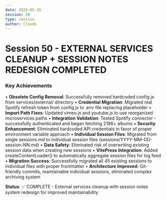```yaml
---
date: 2025-05-26
session: 50
type: session
author: Claude
---
```


# Session 50 - EXTERNAL SERVICES CLEANUP + SESSION NOTES REDESIGN COMPLETED

### Key Achievements
• **Obsolete Config Removal**: Successfully removed hardcoded config.js from services/external/ directory
• **Credential Migration**: Migrated real Spotify refresh token from config.js to .env file replacing placeholder
• **Import Path Fixes**: Updated vimeo.js and youtube.js to use reorganized microservices paths
• **Integration Validation**: Tested Spotify connector - successfully authenticated and began fetching 2186+ albums
• **Security Enhancement**: Eliminated hardcoded API credentials in favor of proper environment variable approach
• **Individual Session Files**: Migrated from single sessions.md to individual session files (sessions/YYYY-MM-DD-session-NN.md)
• **Data Safety**: Eliminated risk of overwriting existing session data when creating new sessions
• **VitePress Integration**: Added createContentLoader() to automatically aggregate session files for log feed
• **Migration Success**: Successfully migrated all 45 existing sessions to individual files with proper frontmatter
• **Architecture Improved**: Git-friendly commits, maintainable individual sessions, eliminated complex archiving system

**Status**: ✅ COMPLETE - External services cleanup with session notes system redesign for improved maintainability
